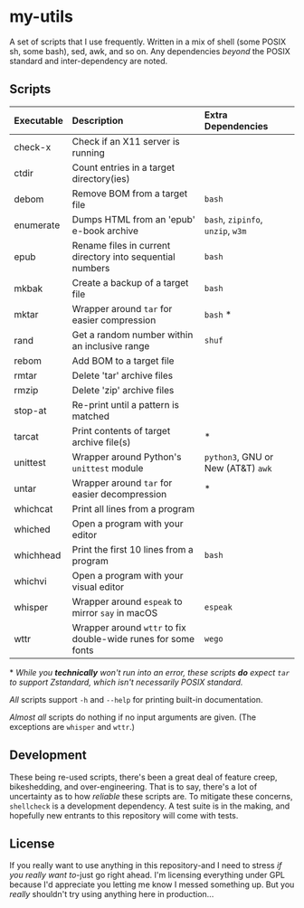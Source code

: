 # my-utils

A set of scripts that I use frequently. Written in a mix of shell (some POSIX sh, some bash), sed, awk, and so on. Any dependencies *beyond* the POSIX standard and inter-dependency are noted.



## Scripts

Executable |Description                                                   |Extra Dependencies
:----------|:-------------------------------------------------------------|:------------------------------------------
check-x    |Check if an X11 server is running
ctdir      |Count entries in a target directory(ies)
debom      |Remove BOM from a target file                                 |`bash`
enumerate  |Dumps HTML from an 'epub' e-book archive                      |`bash`, `zipinfo`, `unzip`, `w3m`
epub       |Rename files in current directory into sequential numbers     |`bash`
mkbak      |Create a backup of a target file                              |`bash`
mktar      |Wrapper around `tar` for easier compression                   |`bash` *
rand       |Get a random number within an inclusive range                 |`shuf`
rebom      |Add BOM to a target file                                      |
rmtar      |Delete 'tar' archive files
rmzip      |Delete 'zip' archive files
stop-at    |Re-print until a pattern is matched
tarcat     |Print contents of target archive file(s)                      |*
unittest   |Wrapper around Python's `unittest` module                     |`python3`, GNU or New (AT&T) `awk`
untar      |Wrapper around `tar` for easier decompression                 |*
whichcat   |Print all lines from a program
whiched    |Open a program with your editor
whichhead  |Print the first 10 lines from a program                       |`bash`
whichvi    |Open a program with your visual editor
whisper    |Wrapper around `espeak` to mirror `say` in macOS              |`espeak`
wttr       |Wrapper around `wttr` to fix double-wide runes for some fonts |`wego`

\* *While you **technically** won't run into an error, these scripts **do** expect `tar` to support Zstandard, which isn't necessarily POSIX standard.*

*All* scripts support `-h` and `--help` for printing built-in documentation.

*Almost all* scripts do nothing if no input arguments are given. (The exceptions are `whisper` and `wttr`.)



## Development

These being re-used scripts, there's been a great deal of feature creep, bikeshedding, and over-engineering. That is to say, there's a lot of uncertainty as to how *reliable* these scripts are. To mitigate these concerns, `shellcheck` is a development dependency. A test suite is in the making, and hopefully new entrants to this repository will come with tests.



## License

If you really want to use anything in this repository-and I need to stress *if you really want to*-just go right ahead. I'm licensing everything under GPL because I'd appreciate you letting me know I messed something up. But you *really* shouldn't try using anything here in production...

